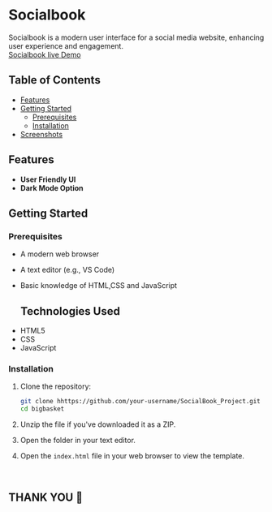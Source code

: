 # Socialbook
Socialbook is a modern user interface for a social media website, enhancing user experience and engagement.
 <br>
 [Socialbook live Demo](https://65b229c4f0cb7b44e069b16c--loquacious-cranachan-383871.netlify.app/)


## Table of Contents
- [Features](#features)
- [Getting Started](#getting-started)
  - [Prerequisites](#prerequisites)
  - [Installation](#installation)
- [Screenshots](#Screenshots)

 ## Features

- **User Friendly UI**
- **Dark Mode Option**

## Getting Started

### Prerequisites
- A modern web browser
- A text editor (e.g., VS Code)
- Basic knowledge of HTML,CSS and JavaScript

  ## Technologies Used
<ul>
<li>HTML5</li>
<li>CSS</li>
<li>JavaScript</li> 
</ul>

### Installation

1. Clone the repository:

   ```bash
   git clone hhttps://github.com/your-username/SocialBook_Project.git
   cd bigbasket
2. Unzip the file if you've downloaded  it as a ZIP.
3. Open the folder in your text editor.
4. Open the `index.html` file in your web browser to view the template.

   <br>

## THANK YOU 🙏

